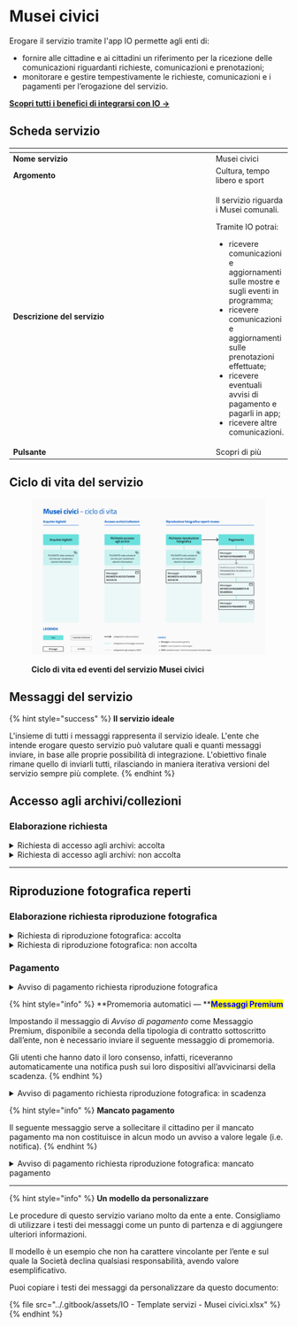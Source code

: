 # Musei civici

Erogare il servizio tramite l'app IO permette agli enti di:

* fornire alle cittadine e ai cittadini un riferimento per la ricezione delle comunicazioni riguardanti richieste, comunicazioni e prenotazioni;
* monitorare e gestire tempestivamente le richieste, comunicazioni e i pagamenti per l’erogazione del servizio.

[**Scopri tutti i benefici di integrarsi con IO →** ](https://docs.pagopa.it/manuale-servizi/lapp-io/cose-io-e-qual-e-il-suo-obiettivo)

## Scheda servizio <a href="#scheda-servizio" id="scheda-servizio"></a>

<table data-header-hidden><thead><tr><th width="373"></th><th></th></tr></thead><tbody><tr><td><strong>Nome servizio</strong></td><td>Musei civici</td></tr><tr><td><strong>Argomento</strong></td><td>Cultura, tempo libero e sport</td></tr><tr><td><strong>Descrizione del servizio</strong></td><td><p>Il servizio riguarda i Musei comunali.<br></p><p>Tramite IO potrai:</p><ul><li>ricevere comunicazioni e aggiornamenti sulle mostre e sugli eventi in programma; </li><li>ricevere comunicazioni e aggiornamenti sulle prenotazioni effettuate; </li><li>ricevere eventuali avvisi di pagamento e pagarli in app;</li><li>ricevere altre comunicazioni.</li></ul></td></tr><tr><td><strong>Pulsante</strong></td><td>Scopri di più</td></tr></tbody></table>

## Ciclo di vita del servizio

<figure><img src="../.gitbook/assets/image (13) (1).png" alt=""><figcaption><p><strong>Ciclo di vita ed eventi del servizio Musei civici</strong></p></figcaption></figure>

## Messaggi del servizio

{% hint style="success" %}
**Il servizio ideale**

L'insieme di tutti i messaggi rappresenta il servizio ideale. L'ente che intende erogare questo servizio può valutare quali e quanti messaggi inviare, in base alle proprie possibilità di integrazione. L'obiettivo finale rimane quello di inviarli tutti, rilasciando in maniera iterativa versioni del servizio sempre più complete.
{% endhint %}

## Accesso agli archivi/collezioni

### Elaborazione richiesta

<details>

<summary>Richiesta di accesso agli archivi: accolta</summary>

**🖋 Titolo del messaggio:** La richiesta di accesso agli archivi è stata accolta

🗒 **Testo del messaggio**:&#x20;

La tua richiesta di accesso agli archivi è stata accolta.

\[Inserire qui ulteriori indicazioni sui passi successivi per accedere agli archivi del museo e visionare il materiale, da compilare a cura e responsabilità dell'ente]

Per ulteriori informazioni, \[visita questo sito]\(URL).

**🪄 Pulsante**: n/a

***

**Destinatari**: Tutti i cittadini che hanno richiesto accesso agli archivi di un museo comunale.

**Quando inviarlo**: Quando il museo comunale accoglie la richiesta.

**User story**: Come cittadino voglio ricevere aggiornamenti sullo stato di avanzamento della mia richiesta.

</details>

<details>

<summary>Richiesta di accesso agli archivi: non accolta</summary>

**🖋 Titolo del messaggio:** La richiesta di accesso agli archivi non è stata accolta

🗒 **Testo del messaggio**:&#x20;

La tua richiesta di accesso agli archivi non è stata accolta.

Per ulteriori informazioni, \[visita questo sito]\(URL).

**🪄 Pulsante**: n/a

***

**Destinatari**: Tutti i cittadini che hanno richiesto accesso agli archivi di un museo comunale.

**Quando inviarlo**: Quando il museo comunale non accoglie la richiesta.

**User story**: Come cittadino voglio ricevere aggiornamenti sullo stato di avanzamento della mia richiesta.

</details>

***

## Riproduzione fotografica reperti

### Elaborazione richiesta riproduzione fotografica

<details>

<summary>Richiesta di riproduzione fotografica: accolta</summary>

**🖋 Titolo del messaggio:** La richiesta di riproduzione fotografica è stata accolta

🗒 **Testo del messaggio**:&#x20;

La tua richiesta di \<oggetto della richiesta> è stata accolta.

\[Inserire qui ulteriori indicazioni sui passi successivi per accedere agli archivi del museo e visionare il materiale, da compilare a cura e responsabilità dell'ente]

Per ulteriori informazioni, \[visita questo sito]\(URL).

**🪄 Pulsante**: n/a

***

**Destinatari**: Tutti i cittadini che hanno richiesto riproduzioni fotografiche dei reperti di un museo comunale.

**Quando inviarlo**: Quando il museo comunale accoglie la richiesta.

**User story**: Come cittadino voglio ricevere aggiornamenti sullo stato di avanzamento della mia richiesta.

</details>

<details>

<summary>Richiesta di riproduzione fotografica: non accolta</summary>

**🖋 Titolo del messaggio:** La richiesta di riproduzione fotografica non è stata accolta

🗒 **Testo del messaggio**:&#x20;

La tua richiesta di \<oggetto della richiesta> non è stata accolta.

Per ulteriori informazioni, \[visita questo sito]\(URL).

**🪄 Pulsante**: n/a

***

**Destinatari**: Tutti i cittadini che hanno richiesto riproduzioni fotografiche dei reperti di un museo comunale.

**Quando inviarlo**: Quando il museo comunale non accoglie la richiesta.

**User story**: Come cittadino voglio ricevere aggiornamenti sullo stato di avanzamento della mia richiesta.

</details>

### Pagamento

<details>

<summary>Avviso di pagamento richiesta riproduzione fotografica</summary>

:sparkles: <mark style="color:blue;">**Messaggio Premium**</mark> — Se hai un contratto Premium, ti consigliamo di configurare questo messaggio con promemoria Premium: i destinatari verranno avvisati dell‘avvicinarsi della scadenza tramite notifica push.

***

**🖋 Titolo del messaggio:** Hai un nuovo avviso di pagamento

🗒 **Testo del messaggio**:\
\
C'è un avviso da pagare intestato a \<nome> \<cognome> e relativo a \<causale>.

**Devi pagare:** <00,00> €

**Entro il:** \<gg/mm/aaaa>

Puoi pagare direttamente in app premendo “Vedi Avviso”, oppure tramite tutti i canali di pagamento della piattaforma pagoPA e le altre modalità di pagamento offerte dell'ente creditore.

Se hai già provveduto a pagare l'avviso, ignora questo messaggio.

Per maggiori informazioni o per richiedere assistenza, contattaci tramite i canali che trovi nella scheda servizio.

In fase di pagamento, se previsto dall'ente, l'importo riportato nel messaggio potrebbe subire variazioni.

**🪄 Pulsante**: Vedi Avviso

***

**Destinatari**: Tutti i cittadini che hanno richiesto riproduzioni fotografiche dei reperti di un museo comunale.

**Quando inviarlo**: Quando, ricevuta la richiesta, è necessario procedere al pagamento delle spese per la pratica.

**User story**: Come cittadino voglio ricevere comunicazione quando è possibile procedere al pagamento.

</details>

{% hint style="info" %}
**Promemoria automatici — **<mark style="color:blue;">**Messaggi Premium**</mark>

Impostando il messaggio di _Avviso di pagamento_ come Messaggio Premium, disponibile a seconda della tipologia di contratto sottoscritto dall’ente, non è necessario inviare il seguente messaggio di promemoria.

Gli utenti che hanno dato il loro consenso, infatti, riceveranno automaticamente una notifica push sui loro dispositivi all’avvicinarsi della scadenza.
{% endhint %}

<details>

<summary>Avviso di pagamento richiesta riproduzione fotografica: in scadenza</summary>

**🖋 Titolo del messaggio:** Hai un pagamento in scadenza

🗒 **Testo del messaggio**:&#x20;

Il tuo pagamento per \<causale> sta per scadere.

Se hai già provveduto a pagare l’avviso, ignora questo messaggio.

**🪄 Pulsante**: Vedi Avviso

***

**Destinatari**: Tutti i cittadini che hanno richiesto riproduzioni fotografiche dei reperti di un museo comunale.

**Quando inviarlo**: Quando il pagamento è prossimo alla scadenza.

**User story**: Come cittadino voglio ricevere un promemoria per i pagamenti in scadenza.

</details>

{% hint style="info" %}
**Mancato pagamento**

Il seguente messaggio serve a sollecitare il cittadino per il mancato pagamento ma non costituisce in alcun modo un avviso a valore legale (i.e. notifica).
{% endhint %}

<details>

<summary>Avviso di pagamento richiesta riproduzione fotografica: mancato pagamento</summary>

**🖋 Titolo del messaggio:** Pagamento non effettuato

🗒 **Testo del messaggio**:&#x20;

Il tuo pagamento per \<causale> è scaduto il \<gg/mm/aaaa>.

Se hai già provveduto a pagare l’avviso ignora questo messaggio.

**🪄 Pulsante**: Vedi Avviso

***

**Destinatari**: Tutti i cittadini che hanno richiesto riproduzioni fotografiche dei reperti di un museo comunale.

**Quando inviarlo**: Quando il pagamento non è stato effettuato entro il termine.

**User story**: Come cittadino voglio ricevere un promemoria per i pagamenti in scadenza.

</details>

***

{% hint style="info" %}
**Un modello da personalizzare**

Le procedure di questo servizio variano molto da ente a ente. Consigliamo di utilizzare i testi dei messaggi come un punto di partenza e di aggiungere ulteriori informazioni.&#x20;

Il modello è un esempio che non ha carattere vincolante per l’ente e sul quale la Società declina qualsiasi responsabilità, avendo valore esemplificativo.

Puoi copiare i testi dei messaggi da personalizzare da questo documento:

{% file src="../.gitbook/assets/IO - Template servizi - Musei civici.xlsx" %}
{% endhint %}
